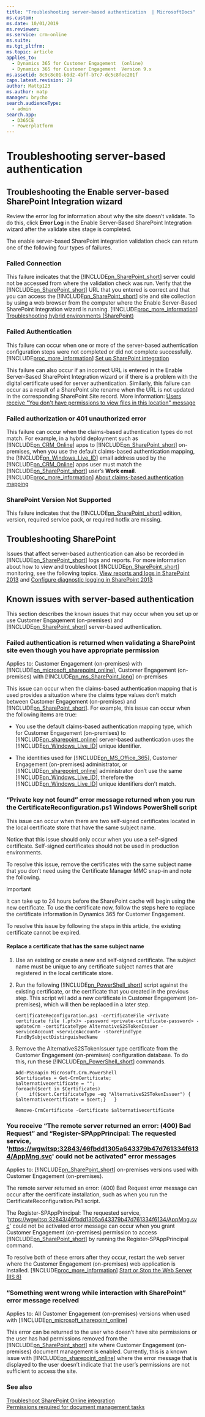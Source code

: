 ```yaml
---
title: "Troubleshooting server-based authentication  | MicrosoftDocs"
ms.custom: 
ms.date: 10/01/2019
ms.reviewer: 
ms.service: crm-online
ms.suite: 
ms.tgt_pltfrm: 
ms.topic: article
applies_to: 
  - Dynamics 365 for Customer Engagement  (online)
  - Dynamics 365 for Customer Engagement  Version 9.x
ms.assetid: 8c9c8c01-b9d2-4bff-b7c7-dc5c8fec201f
caps.latest.revision: 29
author: Mattp123
ms.author: matp
manager: brycho
search.audienceType: 
  - admin
search.app: 
  - D365CE
  - Powerplatform
---
```

# Troubleshooting server-based authentication

<a name="BKMK_tshoot_wizard"></a>   
## Troubleshooting the Enable server-based SharePoint Integration wizard  
 Review the error log for information about why the site doesn’t validate. To do this, click **Error Log** in the Enable Server-Based SharePoint Integration wizard after the validate sites stage is completed.  
  
 The enable server-based SharePoint integration validation check can return one of the following four types of failures.  
  
<a name="BKMK_failConn"></a>   

### Failed Connection  
 This failure indicates that the [!INCLUDE[pn_SharePoint_short](../includes/pn-sharepoint-short.md)] server could not be accessed from where the validation check was run. Verify that the [!INCLUDE[pn_SharePoint_short](../includes/pn-sharepoint-short.md)] URL that you entered is correct and that you can access the [!INCLUDE[pn_SharePoint_short](../includes/pn-sharepoint-short.md)] site and site collection by using a web browser from the computer where the Enable Server-Based SharePoint Integration wizard is running. [!INCLUDE[proc_more_information](../includes/proc-more-information.md)] [Troubleshooting hybrid environments (SharePoint)](https://technet.microsoft.com/library/dn518363.aspx)  
  
<a name="BKMK_failAuthen"></a>   

### Failed Authentication  
 This failure can occur when one or more of the server-based authentication configuration steps were not completed or did not complete successfully. [!INCLUDE[proc_more_information](../includes/proc-more-information.md)] [Set up SharePoint integration](../admin/set-up-sharepoint-integration.md)  
  
 This failure can also occur if an incorrect URL is entered in the Enable Server-Based SharePoint Integration wizard or if there is a problem with the digital certificate used for server authentication. Similarly, this failure can occur as a result of a SharePoint site rename when the URL is not updated in the corresponding SharePoint Site record. More information: [Users receive "You don't have permissions to view files in this location" message](troubleshoot-set-up-sharepoint-online.md#users-receive-you-dont-have-permissions-to-view-files-in-this-location-message)
  
<a name="BKMK_fail_Author"></a>   

### Failed authorization or 401 unauthorized error
 This failure can occur when the claims-based authentication types do not match. For example, in a hybrid deployment such as [!INCLUDE[pn_CRM_Online](../includes/pn-crm-online.md)] apps to [!INCLUDE[pn_SharePoint_short](../includes/pn-sharepoint-short.md)] on-premises, when you use the default claims-based authentication mapping, the [!INCLUDE[pn_Windows_Live_ID](../includes/pn-windows-live-id.md)] email address used by the [!INCLUDE[pn_CRM_Online](../includes/pn-crm-online.md)] apps user must match the [!INCLUDE[pn_SharePoint_short](../includes/pn-sharepoint-short.md)] user’s **Work email**. [!INCLUDE[proc_more_information](../includes/proc-more-information.md)] [About claims-based authentication mapping](on-prem-server-based-sharepoint-on-prem.md#about-claims-based-authentication-mapping) 
  
<a name="BKMK_SP_nosupp"></a>   
### SharePoint Version Not Supported  
 This failure indicates that the [!INCLUDE[pn_SharePoint_short](../includes/pn-sharepoint-short.md)] edition, version, required service pack, or required hotfix are missing. 
 
 
<a name="BKMK_TS_SP"></a>   

## Troubleshooting SharePoint  
 Issues that affect server-based authentication can also be recorded in [!INCLUDE[pn_SharePoint_short](../includes/pn-sharepoint-short.md)] logs and reports. For more information about how to view and troubleshoot [!INCLUDE[pn_SharePoint_short](../includes/pn-sharepoint-short.md)] monitoring, see the following topics. [View reports and logs in SharePoint 2013](https://technet.microsoft.com/library/ee748651.aspx) and [Configure diagnostic logging in SharePoint 2013](https://technet.microsoft.com/library/ee748656.aspx)  
  
<a name="BKMK_known_CRMOn_SPop"></a>   
## Known issues with server-based authentication  
 This section describes the known issues that may occur when you set up or use Customer Engagement (on-premises) and [!INCLUDE[pn_SharePoint_short](../includes/pn-sharepoint-short.md)] server-based authentication.  
  
### Failed authentication is returned when validating a SharePoint site even though you have appropriate permission  
 Applies to: Customer Engagement (on-premises) with [!INCLUDE[pn_microsoft_sharepoint_online](../includes/pn-microsoft-sharepoint-online.md)], Customer Engagement (on-premises) with [!INCLUDE[pn_ms_SharePoint_long](../includes/pn-ms-sharepoint-long.md)] on-premises  
  
 This issue can occur when the claims-based authentication mapping that is used provides a situation where the claims type values don’t match between Customer Engagement (on-premises) and [!INCLUDE[pn_SharePoint_short](../includes/pn-sharepoint-short.md)]. For example, this issue can occur when the following items are true:  
  
- You use the default claims-based authentication mapping type, which for Customer Engagement (on-premises) to [!INCLUDE[pn_sharepoint_online](../includes/pn-sharepoint-online.md)] server-based authentication uses the [!INCLUDE[pn_Windows_Live_ID](../includes/pn-windows-live-id.md)] unique identifier.  
  
- The identities used for [!INCLUDE[pn_MS_Office_365](../includes/pn-ms-office-365.md)], Customer Engagement (on-premises) administrator, or [!INCLUDE[pn_sharepoint_online](../includes/pn-sharepoint-online.md)] administrator don’t use the same [!INCLUDE[pn_Windows_Live_ID](../includes/pn-windows-live-id.md)], therefore the [!INCLUDE[pn_Windows_Live_ID](../includes/pn-windows-live-id.md)] unique identifiers don’t match.  
  
### “Private key not found” error message returned when you run the CertificateReconfiguration.ps1 Windows PowerShell script  
  
 This issue can occur when there are two self-signed certificates located in the local certificate store that have the same subject name.  
  
 Notice that this issue should only occur when you use a self-signed certificate. Self-signed certificates should not be used in production environments.  
  
 To resolve this issue, remove the certificates with the same subject name that you don’t need using the Certificate Manager MMC snap-in and note the following.  
  
> [!IMPORTANT]
>  It can take up to 24 hours before the SharePoint cache will begin using the new certificate. To use the certificate now, follow the steps here to replace the certificate information in Dynamics 365 for Customer Engagement.  
>   
>  To resolve this issue by following the steps in this article, the existing certificate cannot be expired.  
  
#### Replace a certificate that has the same subject name  
  
1. Use an existing or create a new and self-signed certificate. The subject name must be unique to any certificate subject names that are registered in the local certificate store.  
  
2. Run the following [!INCLUDE[pn_PowerShell_short](../includes/pn-powershell-short.md)] script against the existing certificate, or the certificate that you created in the previous step. This script will add a new certificate in Customer Engagement (on-premises), which will then be replaced in a later step. <!-- For more information about the CertificateReconfiguration.ps1[!INCLUDE[pn_PowerShell_short](../includes/pn-powershell-short.md)] script see, [Prepare Microsoft Dynamics 365 for Customer Engagement server for server-based authentication](Configure%20server-based%20authentication%20with%20Microsoft%20Dynamics%20365%20\(on-premises\)%20and%20SharePoint%20on-premises.md#BKMK_prepare_CRM).  -->
  
   ```  
   CertificateReconfiguration.ps1 -certificateFile <Private certificate file (.pfx)> -password <private-certificate-password> -updateCrm -certificateType AlternativeS2STokenIssuer -serviceAccount <serviceAccount> -storeFindType FindBySubjectDistinguishedName  
   ```  
  
3. Remove the AlternativeS2STokenIssuer type certificate from the Customer Engagement (on-premises) configuration database. To do this, run these [!INCLUDE[pn_PowerShell_short](../includes/pn-powershell-short.md)] commands.  
  
   ```  
   Add-PSSnapin Microsoft.Crm.PowerShell   
   $Certificates = Get-CrmCertificate;   
   $alternativecertificate = "";   
   foreach($cert in $Certificates)   
   {    if($cert.CertificateType -eq "AlternativeS2STokenIssuer") { $alternativecertificate = $cert;}   }   
  
   Remove-CrmCertificate -Certificate $alternativecertificate  
   ```  
  
### You receive “The remote server returned an error: (400) Bad Request” and “Register-SPAppPrincipal: The requested service, '<https://wgwitsp:32843/46fbdd1305a643379b47d761334f6134/AppMng.svc>' could not be activated” error messages  
 Applies to: [!INCLUDE[pn_SharePoint_short](../includes/pn-sharepoint-short.md)] on-premises versions used with Customer Engagement (on-premises).  
  
 The remote server returned an error: (400) Bad Request error message can occur after the certificate installation, such as when you run the CertificateReconfiguration.Ps1 script.  
  
 The Register-SPAppPrincipal: The requested service, '<https://wgwitsp:32843/46fbdd1305a643379b47d761334f6134/AppMng.svc>' could not be activated error message can occur when you grant Customer Engagement (on-premises) permission to access [!INCLUDE[pn_SharePoint_short](../includes/pn-sharepoint-short.md)] by running the Register-SPAppPrincipal command.  
  
 To resolve both of these errors after they occur, restart the web server where the Customer Engagement (on-premises) web application is installed. [!INCLUDE[proc_more_information](../includes/proc-more-information.md)] [Start or Stop the Web Server (IIS 8)](https://technet.microsoft.com/library/jj635851.aspx)  
  
### “Something went wrong while interaction with SharePoint” error message received  
 Applies to: All Customer Engagement (on-premises) versions when used with [!INCLUDE[pn_microsoft_sharepoint_online](../includes/pn-microsoft-sharepoint-online.md)]  
  
 This error can be returned to the user who doesn’t have site permissions or the user has had permissions removed from the [!INCLUDE[pn_SharePoint_short](../includes/pn-sharepoint-short.md)] site where Customer Engagement (on-premises) document management is enabled. Currently, this is a known issue with [!INCLUDE[pn_sharepoint_online](../includes/pn-sharepoint-online.md)] where the error message that is displayed to the user doesn’t indicate that the user’s permissions are not sufficient to access the site.  
  
### See also  
 [Troubleshoot SharePoint Online integration](troubleshoot-set-up-sharepoint-online.md) <br />
 [Permissions required for document management tasks](../admin/permissions-required-document-management-tasks.md)
